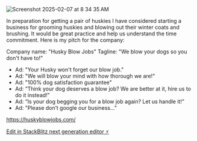 
![Screenshot 2025-02-07 at 8 34 35 AM](https://github.com/user-attachments/assets/37caee9b-c061-4026-992a-33bf713acce5)

In preparation for getting a pair of huskies I have considered starting a business for grooming huskies and blowing out their winter coats and brushing. It would be great practice and help us understand the time commitment. Here is my pitch for the company:

Company name: "Husky Blow Jobs"
Tagline: "We blow your dogs so you don't have to!"

- Ad: "Your Husky won't forget our blow job."
- Ad: "We will blow your mind with how thorough we are!"
- Ad: "100% dog satisfaction guarantee"
- Ad: “Think your dog deserves a blow job? We are better at it, hire us to do it instead!”
- Ad: “Is your dog begging you for a blow job again? Let us handle it!”
- Ad: "Please don’t google our business…"

https://huskyblowjobs.com/


[Edit in StackBlitz next generation editor ⚡️](https://stackblitz.com/~/github.com/MichaelJHTaggart/huskyblowjobs)
